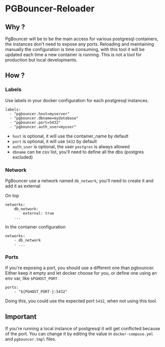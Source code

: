 # PGBouncer-Reloader

## Why ?

PgBouncer will be to be the main access for various postgresql containers, the instances don't need to expose any ports.
Reloading and maintaining manually the configuration is time consuming, with this tool it will be updated each time a new container is running.
This is not a tool for production but local developments.

## How ?

### Labels

Use labels in your docker configuration for each postgresql instances.

```
labels:
  - "pgbouncer.host=myserver"
  - "pgbouncer.dbname=mydatabase"
  - "pgbouncer.port=5432"
  - "pgbouncer.auth_user=myuser"
```

* `host` is optional, it will use the container_name by default
* `port` is optional, it will use `5432` by default
* `auth_user` is optional, the user `postgres` is always allowed
* `dbname` can be csv list, you'll need to define all the dbs (postgres excluded)

### Network

PgBouncer use a network named `db_network`, you'll need to create it and add it as external

On top

```
networks:
    db_network:
        external: true
    ...
```

In the container configuration

```
networks:
    - db_network
    - ...
```

### Ports

If you're exposing a port, you should use a different one than pgbouncer.
Either keep it empty and let docker choose for you, or define one using an env var, like `$PGHOST_PORT`.

```
ports:
    - "${PGHOST_PORT-}:5432"
```
Doing this, you could use the expected port `5432`, when not using this tool.

## Important

If you're running a local instance of postgresql it will get conflicted because of the port.
You can change it by editing the value in `docker-compose.yml` and `pgbouncer.tmpl` files.

